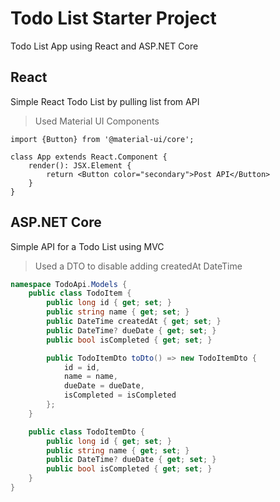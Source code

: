 # Todo List Starter Project

Todo List App using React and ASP.NET Core

## React

Simple React Todo List by pulling list from API
> Used Material UI Components

```tsx
import {Button} from '@material-ui/core';

class App extends React.Component {
    render(): JSX.Element {
        return <Button color="secondary">Post API</Button>
    }
}
```

## ASP.NET Core

Simple API for a Todo List using MVC
> Used a DTO to disable adding createdAt DateTime

```cs
namespace TodoApi.Models {
    public class TodoItem {
        public long id { get; set; }
        public string name { get; set; }
        public DateTime createdAt { get; set; }
        public DateTime? dueDate { get; set; }
        public bool isCompleted { get; set; }

        public TodoItemDto toDto() => new TodoItemDto {
            id = id, 
            name = name, 
            dueDate = dueDate, 
            isCompleted = isCompleted
        };
    }

    public class TodoItemDto {
        public long id { get; set; }
        public string name { get; set; }
        public DateTime? dueDate { get; set; }
        public bool isCompleted { get; set; }
    }
}
```
